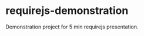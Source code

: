 requirejs-demonstration
=======================

Demonstration project for 5 min requirejs presentation.
